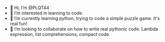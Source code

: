 - 👋 Hi, I’m @PLQT44
- 👀 I’m interested in learning to code.
- 🌱 I’m currently learning python, trying to code a simple puzzle game. It's real fun!
- 💞️ I’m looking to collaborate on how to write real pythonic code. Lambda expression, list comprehensions, compact code.

<!---
PLQT44/PLQT44 is a ✨ special ✨ repository because its `README.md` (this file) appears on your GitHub profile.
You can click the Preview link to take a look at your changes.
--->
